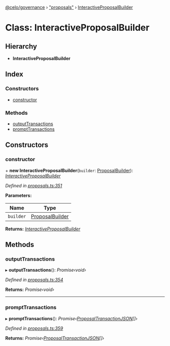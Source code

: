 [@celo/governance](../README.md) › ["proposals"](../modules/_proposals_.md) › [InteractiveProposalBuilder](_proposals_.interactiveproposalbuilder.md)

# Class: InteractiveProposalBuilder

## Hierarchy

* **InteractiveProposalBuilder**

## Index

### Constructors

* [constructor](_proposals_.interactiveproposalbuilder.md#constructor)

### Methods

* [outputTransactions](_proposals_.interactiveproposalbuilder.md#outputtransactions)
* [promptTransactions](_proposals_.interactiveproposalbuilder.md#prompttransactions)

## Constructors

###  constructor

\+ **new InteractiveProposalBuilder**(`builder`: [ProposalBuilder](_proposals_.proposalbuilder.md)): *[InteractiveProposalBuilder](_proposals_.interactiveproposalbuilder.md)*

*Defined in [proposals.ts:351](https://github.com/celo-org/celo-monorepo/blob/master/packages/sdk/governance/src/proposals.ts#L351)*

**Parameters:**

Name | Type |
------ | ------ |
`builder` | [ProposalBuilder](_proposals_.proposalbuilder.md) |

**Returns:** *[InteractiveProposalBuilder](_proposals_.interactiveproposalbuilder.md)*

## Methods

###  outputTransactions

▸ **outputTransactions**(): *Promise‹void›*

*Defined in [proposals.ts:354](https://github.com/celo-org/celo-monorepo/blob/master/packages/sdk/governance/src/proposals.ts#L354)*

**Returns:** *Promise‹void›*

___

###  promptTransactions

▸ **promptTransactions**(): *Promise‹[ProposalTransactionJSON](../interfaces/_proposals_.proposaltransactionjson.md)[]›*

*Defined in [proposals.ts:359](https://github.com/celo-org/celo-monorepo/blob/master/packages/sdk/governance/src/proposals.ts#L359)*

**Returns:** *Promise‹[ProposalTransactionJSON](../interfaces/_proposals_.proposaltransactionjson.md)[]›*
